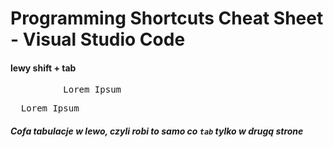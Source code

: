 # Programming Shortcuts Cheat Sheet - Visual Studio Code
#### <b>lewy shift</b> + tab
<pre><div>			Lorem Ipsum</div></pre>
<pre><div>  Lorem Ipsum</div></pre>
##### Cofa tabulacje w lewo, czyli robi to samo co `tab` tylko w drugą strone
